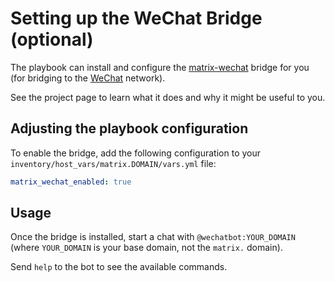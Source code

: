 # Setting up the WeChat Bridge (optional)

The playbook can install and configure the [matrix-wechat](https://github.com/duo/matrix-wechat) bridge for you (for bridging to the [WeChat](https://www.wechat.com/) network).

See the project page to learn what it does and why it might be useful to you.

## Adjusting the playbook configuration

To enable the bridge, add the following configuration to your `inventory/host_vars/matrix.DOMAIN/vars.yml` file:

```yaml
matrix_wechat_enabled: true
```

## Usage

Once the bridge is installed, start a chat with `@wechatbot:YOUR_DOMAIN` (where `YOUR_DOMAIN` is your base domain, not the `matrix.` domain).

Send `help` to the bot to see the available commands.
